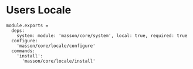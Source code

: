
# Users Locale

    module.exports =
      deps:
        system: module: 'masson/core/system', local: true, required: true
      configure:
        'masson/core/locale/configure'
      commands:
        'install':
          'masson/core/locale/install'
